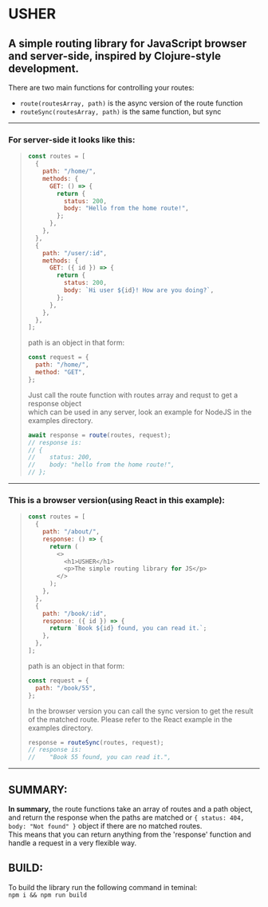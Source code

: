 # USHER

## A simple routing library for JavaScript browser and server-side, inspired by Clojure-style development.

There are two main functions for controlling your routes:

- `route(routesArray, path)` is the async version of the route function
- `routeSync(routesArray, path)` is the same function, but sync

---

### For server-side it looks like this:

> ```javascript
> const routes = [
>   {
>     path: "/home/",
>     methods: {
>       GET: () => {
>         return {
>           status: 200,
>           body: "Hello from the home route!",
>         };
>       },
>     },
>   },
>   {
>     path: "/user/:id",
>     methods: {
>       GET: ({ id }) => {
>         return {
>           status: 200,
>           body: `Hi user ${id}! How are you doing?`,
>         };
>       },
>     },
>   },
> ];
> ```
>
> path is an object in that form:
>
> ```javascript
> const request = {
>   path: "/home/",
>   method: "GET",
> };
> ```
>
> Just call the route function with routes array and requst to get a response object </br>
> which can be used in any server, look an example for NodeJS in the examples directory.
>
> ```javascript
> await response = route(routes, request);
> // response is:
> // {
> //    status: 200,
> //    body: "hello from the home route!",
> // };
> ```

---

### This is a browser version(using React in this example):

> ```javascript
> const routes = [
>   {
>     path: "/about/",
>     response: () => {
>       return (
>         <>
>           <h1>USHER</h1>
>           <p>The simple routing library for JS</p>
>         </>
>       );
>     },
>   },
>   {
>     path: "/book/:id",
>     response: ({ id }) => {
>       return `Book ${id} found, you can read it.`;
>     },
>   },
> ];
> ```
>
> path is an object in that form:
>
> ```javascript
> const request = {
>   path: "/book/55",
> };
> ```
>
> In the browser version you can call the sync version to get the result of the matched route. Please refer to the React example in the examples directory.
>
> ```javascript
> response = routeSync(routes, request);
> // response is:
> //    "Book 55 found, you can read it.",
> ```

---

## SUMMARY:

**In summary,** the route functions take an array of routes and a path object, and return the response when the paths are matched or `{ status: 404, body: "Not found" }` object if there are no matched routes.</br>
This means that you can return anything from the 'response' function and handle a request in a very flexible way.

## BUILD:

To build the library run the following command in teminal: </br>
`npm i && npm run build`
